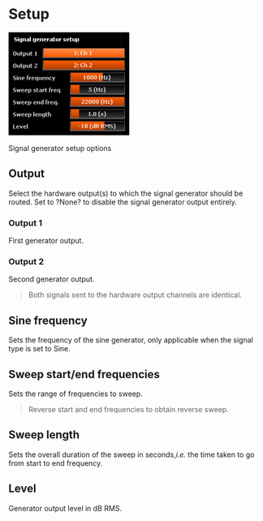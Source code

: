 # Setup
![](../include/Signal_Gen_Setup.png)

Signal generator setup options

## Output
Select the hardware output(s) to which the signal generator should be routed. Set to ?None? to
disable the signal generator output entirely.

### Output 1
First generator output.

### Output 2
Second generator
output.

>Both signals sent to the hardware output channels are identical.

## Sine frequency
Sets the frequency of the sine generator, only applicable when the signal type is set to <link
type="document" target="Sine">Sine</link>.

## Sweep start/end frequencies
Sets the range of frequencies to sweep.
>Reverse start and end frequencies to obtain reverse sweep.

## Sweep length
Sets the overall duration of the sweep in seconds,<i>i.e.</i> the time taken to go from start to
end frequency.

## Level
Generator output level in dB <link type="document" target="RMS">RMS</link>.




